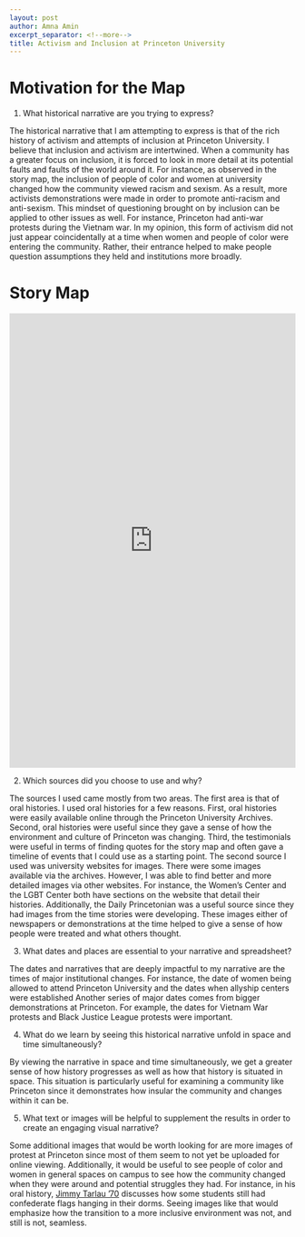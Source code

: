 ```yaml
---
layout: post
author: Amna Amin
excerpt_separator: <!--more-->
title: Activism and Inclusion at Princeton University
---
```




# Motivation for the Map 

1.	What historical narrative are you trying to express?

The historical narrative that I am attempting to express is that of the rich history of activism and attempts of inclusion at Princeton University. I believe that inclusion and activism are intertwined. When a community has a greater focus on inclusion, it is forced to look in more detail at its potential faults and faults of the world around it. For instance, as observed in the story map, the inclusion of people of color and women at university changed how the community viewed racism and sexism. As a result, more activists demonstrations were made in order to promote anti-racism and anti-sexism. This mindset of questioning brought on by inclusion can be applied to other issues as well. For instance, Princeton had anti-war protests during the Vietnam war. In my opinion, this form of activism did not just appear coincidentally at a time when women and people of color were entering the community. Rather, their entrance helped to make people question assumptions they held and institutions more broadly. 

# Story Map 

<iframe src="https://uploads.knightlab.com/storymapjs/bdd62e9adb8de3f3be674d1f7c804e34/activism-and-inclusion-at-princeton/draft.html" frameborder="0" width="100%" height="800"></iframe>

<!--more-->


2.	Which sources did you choose to use and why?

The sources I used came mostly from two areas. The first area is that of oral histories. I used oral histories for a few reasons. First, oral histories were easily available online through the Princeton University Archives. Second, oral histories were useful since they gave a sense of how the environment and culture of Princeton was changing. Third, the testimonials were useful in terms of finding quotes for the story map and often gave a timeline of events that I could use as a starting point. 
The second source I used was university websites for images. There were some images available via the archives. However, I was able to find better and more detailed images via other websites. For instance, the Women’s Center and the LGBT Center both have sections on the website that detail their histories. Additionally, the Daily Princetonian was a useful source since they had images from the time stories were developing. These images either of newspapers or demonstrations at the time helped to give a sense of how people were treated and what others thought. 

3.	What dates and places are essential to your narrative and spreadsheet?

The dates and narratives that are deeply impactful to my narrative are the times of major institutional changes. For instance, the date of women being allowed to attend Princeton University and the dates when allyship centers were established Another series of major dates comes from bigger demonstrations at Princeton. For example, the dates for Vietnam War protests and Black Justice League protests were important. 

4.	What do we learn by seeing this historical narrative unfold in space and time simultaneously?

By viewing the narrative in space and time simultaneously, we get a greater sense of how history progresses as well as how that history is situated in space. This situation is particularly useful for examining a community like Princeton since it demonstrates how insular the community and changes within it can be. 

5.	What text or images will be helpful to supplement the results in order to create an engaging visual narrative?

Some additional images that would be worth looking for are more images of protest at Princeton since most of them seem to not yet be uploaded for online viewing. Additionally, it would be useful to see people of color and women in general spaces on campus to see how the community changed when they were around and potential struggles they had. For instance, in his oral history, [Jimmy Tarlau ’70](https://findingaids.princeton.edu/collections/AC259/c66) discusses how some students still had confederate flags hanging in their dorms. Seeing images like that would emphasize how the transition to a more inclusive environment was not, and still is not, seamless. 


